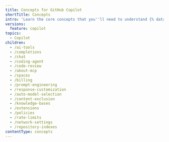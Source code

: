 ```yaml
---
title: Concepts for GitHub Copilot
shortTitle: Concepts
intro: 'Learn the core concepts that you''ll need to understand {% data variables.product.prodname_copilot %}.'
versions:
  feature: copilot
topics:
  - Copilot
children:
  - /ai-tools
  - /completions
  - /chat
  - /coding-agent
  - /code-review
  - /about-mcp
  - /spaces
  - /billing
  - /prompt-engineering
  - /response-customization
  - /auto-model-selection
  - /content-exclusion
  - /knowledge-bases
  - /extensions
  - /policies
  - /rate-limits
  - /network-settings
  - /repository-indexes
contentType: concepts
---
```


